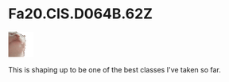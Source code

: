 # Fa20.CIS.D064B.62Z

![](resources/rave_cat.gif)

This is shaping up to be one of the best classes I've taken so far.
